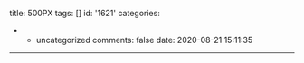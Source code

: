 title: 500PX
tags: []
id: '1621'
categories:
  - - uncategorized
comments: false
date: 2020-08-21 15:11:35
---
